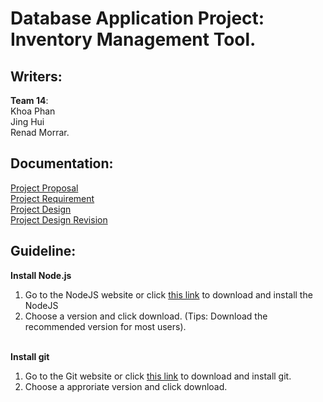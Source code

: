 # Database Application Project: Inventory Management Tool.
## Writers: </br>
**Team 14**: </br>
Khoa Phan </br>
Jing Hui </br>
Renad Morrar. </br>
## Documentation: </br>
[Project Proposal](https://github.com/CS157A-Team14/DatabaseApplicationProject/blob/master/Documents/CS%20157A%20Proposal%20Team%2014.pdf)</br>
[Project Requirement](https://github.com/CS157A-Team14/DatabaseApplicationProject/blob/master/Documents/Project%20Requirement.docx)</br>
[Project Design](https://github.com/CS157A-Team14/DatabaseApplicationProject/blob/master/Documents/CS157A%20Project%20Requirement%20and%20ER%20Design%20Team%2014.docx)</br>
[Project Design Revision](https://github.com/CS157A-Team14/DatabaseApplicationProject/blob/master/Documents/Revision%20of%20ER%20Design.docx)</br>

## Guideline: </br>
**Install Node.js** </br>
1. Go to the NodeJS website or click [this link](https://nodejs.org/en/) to download and install the NodeJS </br>
2. Choose a version and click download. (Tips: Download the recommended version for most users). </br></br>

**Install git** </br>
1. Go to the Git website or click [this link](https://git-scm.com/downloads) to download and install git.
2. Choose a approriate version and click download. </br></br>



